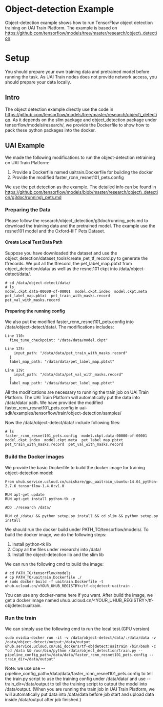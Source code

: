 # Object-detection Example
Object-detection example shows how to run TensorFlow object detection training on UAI Train Platform. The example is based on https://github.com/tensorflow/models/tree/master/research/object\_detection

# Setup
You should prepare your own training data and pretrained model before running the task. As UAI Train nodes does not provide network access, you should prepare your data locally.

## Intro
The object detection example directly use the code in https://github.com/tensorflow/models/tree/master/research/object\_detection. As it depends on the slim package and object\_detection package under tensorflow/models/research/, we provide the Dockerfile to show how to pack these python packages into the docker.

## UAI Example
We made the following modifications to run the object-detection retraining on UAI Train Platform:

1. Provide a Dockerfile named uaitrain.Dockerfile for building the docker
2. Provide the modified faster\_rcnn\_resnet101\_pets.config

We use the pet detection as the example. The detailed info can be found in https://github.com/tensorflow/models/blob/master/research/object\_detection/g3doc/running\_pets.md

### Preparing the Data
Please follow the research/object\_detection/g3doc/running\_pets.md to download the training data and the pretrained model. The example use the resnet101 model and the Oxford-IIIT Pets Dataset.

#### Create Local Test Data Path
Suppose you have downloaded the dataset and use the object\_detection/dataset\_tools/create\_pet\_tf\_record.py to generate the tfrecords. We put all the tfrecord, the pet\_label\_map.pbtxt from object\_detection/data/ as well as the resnet101 ckpt into /data/object-detect/data/. 

    # cd /data/object-detect/data/
    # ls
    model.ckpt.data-00000-of-00001  model.ckpt.index  model.ckpt.meta  pet_label_map.pbtxt  pet_train_with_masks.record  pet_val_with_masks.record

#### Preparing the running config
We also put the modified faster\_rcnn\_resnet101\_pets.config into /data/object-detect/data/. The modifications includes:

    Line 110:
      fine_tune_checkpoint: "/data/data/model.ckpt"
      
    Line 125:
        input_path: "/data/data/pet_train_with_masks.record"
      }
      label_map_path: "/data/data/pet_label_map.pbtxt"
    
    Line 139:
        input_path: "/data/data/pet_val_with_masks.record"
      }
      label_map_path: "/data/data/pet_label_map.pbtxt"
      
All the modifications are necessary to running the train job on UAI Train Platform. The UAI Train Platform will automatically put the data into /data/data/ path. We have provided the modified faster\_rcnn\_resnet101\_pets.config in uai-sdk/examples/tensorflow/train/object-detection/samples/

Now the /data/object-detect/data/ include following files:

    # ls
    faster_rcnn_resnet101_pets.config  model.ckpt.data-00000-of-00001  model.ckpt.index  model.ckpt.meta  pet_label_map.pbtxt  pet_train_with_masks.record  pet_val_with_masks.record

### Build the Docker images
We provide the basic Dockerfile to build the docker image for training object-detection model:

    From uhub.service.ucloud.cn/uaishare/gpu_uaitrain_ubuntu-14.04_python-2.7.6_tensorflow-1.4.0:v1.0

    RUN apt-get update 
    RUN apt-get install python-tk -y

    ADD ./research /data/

    RUN cd /data/ && python setup.py install && cd slim && python setup.py install

We should run the docker build under PATH\_TO/tensorflow/models/. To build the docker image, we do the following steps:

1. Install python-tk lib
2. Copy all the files under research/ into /data/
3. Install the object-detection lib and the slim lib

We can run the following cmd to build the image:

    # cd PATH_TO/tensorflow/models
    # cp PATH_TO/uaitrain.Dockerfile ./
    # sudo docker build -f uaitrain.Dockerfile -t uhub.ucloud.cn/<YOUR_UHUB_REGISTRY>/tf-objdetect:uaitrain .
    
You can use any docker-name here if you want. After build the image, we get a docker image named uhub.ucloud.cn/<YOUR_UHUB_REGISTRY>/tf-objdetect:uaitrain.

### Run the train
We can simply use the following cmd to run the local test.(GPU version)

    sudo nvidia-docker run -it -v /data/object-detect/data/:/data/data -v /data/object-detect/output:/data/output uhub.service.ucloud.cn/uai_dockers/tf-objdetect:uaitrain /bin/bash -c "cd /data && /usr/bin/python /data/object_detection/train.py --pipeline_config_path=/data/data/faster_rcnn_resnet101_pets.config --train_dir=/data/output"
    
Note: we use use --pipeline\_config\_path=/data/data/faster\_rcnn\_resnet101\_pets.config to tell the train.py script to use the training config under /data/data/ and use --train\_dir=/data/output to tell the training script to output the model into /data/output. (When you are running the train job in UAI Train Platform, we will automatically put data into /data/data before job start and upload data inside /data/output after job finished.)